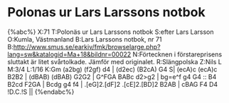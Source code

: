 # Polonas ur Lars Larssons notbok

{%abc%}
X:71
T:Polonäs ur Lars Larssons notbok
S:efter Lars Larsson
O:Kumla, Västmanland
B:Lars Larssons notbok, nr 71
B:http://www.smus.se/earkiv/fmk/browselarge.php?lang=sw&katalogid=Ma+18&bildnr=00022
N:Förtecknen i förstareprisens sluttakt är litet svårtolkade. Jämför med originalet.
R:Slängpolska
Z:Nils L
M:3/4
L:1/16
K:Gm
(a2bg) (f2gf) d4 | (d2ec) (B2cA) G4 S|  (ecA)c (ecA)c B2B2 | (dBAB) (dBAB) G2G2 | 
G^FGA BABc d2>g2 | bg=e^f g4 G4 :: B4 B2cd F2GA | Bcdg g4 f4 | 
.[eG]2.[dF]2 .[cE]2.[BD]2  B2AB | cBAG F4 D4 !D.C.!S ||
{%endabc%}
